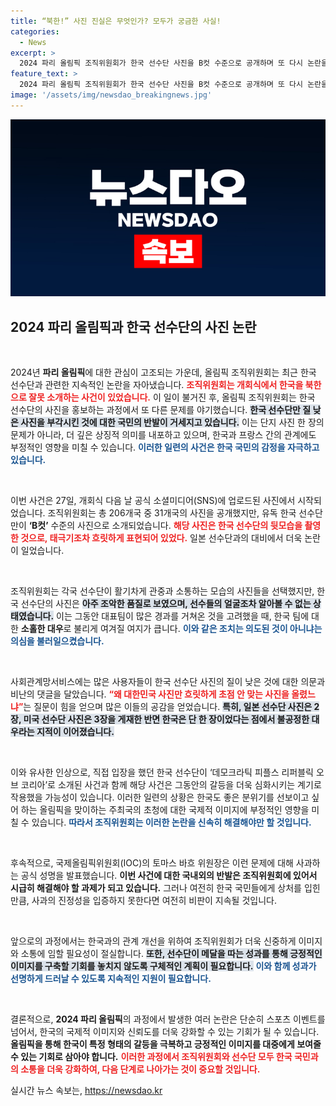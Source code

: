 ```yaml
---
title: “북한!” 사진 진실은 무엇인가? 모두가 궁금한 사실!
categories:
  - News
excerpt: >
  2024 파리 올림픽 조직위원회가 한국 선수단 사진을 B컷 수준으로 공개하며 또 다시 논란을 일으켰습니다. 개회식에서 한국을 북한으로 오기한 뒤, SNS에 올린 사진마저 질 낮은 것으로 비난받고 있습니다. 과연 의도된 실수일까요?
feature_text: >
  2024 파리 올림픽 조직위원회가 한국 선수단 사진을 B컷 수준으로 공개하며 또 다시 논란을 일으켰습니다. 개회식에서 한국을 북한으로 오기한 뒤, SNS에 올린 사진마저 질 낮은 것으로 비난받고 있습니다. 과연 의도된 실수일까요?
image: '/assets/img/newsdao_breakingnews.jpg'
---
```


<p><img src="/assets/img/newsdao_breakingnews.jpg" alt="koreaapp 속보" /></p>

<h2 data-ke-size="size26">2024 파리 올림픽과 한국 선수단의 사진 논란</h2>

<p data-ke-size="size16">&nbsp;</p>

<p>2024년 <b>파리 올림픽</b>에 대한 관심이 고조되는 가운데, 올림픽 조직위원회는 최근 한국 선수단과 관련한 지속적인 논란을 자아냈습니다. <b><span style="color: #ee2323;">조직위원회는 개회식에서 한국을 북한으로 잘못 소개하는 사건이 있었습니다.</span></b> 이 일이 불거진 후, 올림픽 조직위원회는 한국 선수단의 사진을 홍보하는 과정에서 또 다른 문제를 야기했습니다. <b><span style="background-color: #21538527;">한국 선수단만 질 낮은 사진을 부각시킨 것에 대한 국민의 반발이 거세지고 있습니다.</span></b> 이는 단지 사진 한 장의 문제가 아니라, 더 깊은 상징적 의미를 내포하고 있으며, 한국과 프랑스 간의 관계에도 부정적인 영향을 미칠 수 있습니다. <b><span style="color: #1a5490;">이러한 일련의 사건은 한국 국민의 감정을 자극하고 있습니다.</span></b></p>

<p data-ke-size="size16">&nbsp;</p>

<p>이번 사건은 27일, 개회식 다음 날 공식 소셜미디어(SNS)에 업로드된 사진에서 시작되었습니다. 조직위원회는 총 206개국 중 31개국의 사진을 공개했지만, 유독 한국 선수단만이 <b>‘B컷’</b> 수준의 사진으로 소개되었습니다. <b><span style="color: #ee2323;">해당 사진은 한국 선수단의 뒷모습을 촬영한 것으로, 태극기조차 흐릿하게 표현되어 있었다.</span></b> 
일본 선수단과의 대비에서 더욱 논란이 일었습니다.</p>

<p data-ke-size="size16">&nbsp;</p>

<p>조직위원회는 각국 선수단이 활기차게 관중과 소통하는 모습의 사진들을 선택했지만, 한국 선수단의 사진은 <b><span style="background-color: #21538527;">아주 조악한 품질로 보였으며, 선수들의 얼굴조차 알아볼 수 없는 상태였습니다.</span></b> 이는 그동안 대표팀이 많은 경과를 거쳐온 것을 고려했을 때, 한국 팀에 대한 <b>소홀한 대우</b>로 불리게 여겨질 여지가 큽니다. <b><span style="color: #1a5490;">이와 같은 조치는 의도된 것이 아니냐는 의심을 불러일으켰습니다.</span></b></p>

<p data-ke-size="size16">&nbsp;</p>

<p>사회관계망서비스에는 많은 사용자들이 한국 선수단 사진의 질이 낮은 것에 대한 의문과 비난의 댓글을 달았습니다. <b><span style="color: #ee2323;">“왜 대한민국 사진만 흐릿하게 초점 안 맞는 사진을 올렸느냐”</span></b>는 질문이 힘을 얻으며 많은 이들의 공감을 얻었습니다. <b><span style="background-color: #21538527;">특히, 일본 선수단 사진은 2장, 미국 선수단 사진은 3장을 게재한 반면 한국은 단 한 장이었다는 점에서 불공정한 대우라는 지적이 이어졌습니다.</span></b> </p>

<p data-ke-size="size16">&nbsp;</p>

<p>이와 유사한 인상으로, 직접 입장을 했던 한국 선수단이 ‘데모크라틱 피플스 리퍼블릭 오브 코리아’로 소개된 사건과 함께 해당 사건은 그동안의 갈등을 더욱 심화시키는 계기로 작용했을 가능성이 있습니다. 이러한 일련의 상황은 한국도 좋은 분위기를 선보이고 싶어 하는 올림픽을 맞이하는 주최국의 초청에 대한 국제적 이미지에 부정적인 영향을 미칠 수 있습니다. <b><span style="color: #1a5490;">따라서 조직위원회는 이러한 논란을 신속히 해결해야만 할 것입니다.</span></b></p>

<p data-ke-size="size16">&nbsp;</p>

<p>후속적으로, 국제올림픽위원회(IOC)의 토마스 바흐 위원장은 이런 문제에 대해 사과하는 공식 성명을 발표했습니다. <b><span style="ee2323;">이번 사건에 대한 국내외의 반발은 조직위원회에 있어서 시급히 해결해야 할 과제가 되고 있습니다.</span></b> 그러나 여전히 한국 국민들에게 상처를 입힌 만큼, 사과의 진정성을 입증하지 못한다면 여전히 비판이 지속될 것입니다.</p>

<p data-ke-size="size16">&nbsp;</p>

<p>앞으로의 과정에서는 한국과의 관계 개선을 위하여 조직위원회가 더욱 신중하게 이미지와 소통에 임할 필요성이 절실합니다. <b><span style="background-color: #21538527;">또한, 선수단이 메달을 따는 성과를 통해 긍정적인 이미지를 구축할 기회를 놓치지 않도록 구체적인 계획이 필요합니다.</span></b> <b><span style="color: #1a5490;">이와 함께 성과가 선명하게 드러날 수 있도록 지속적인 지원이 필요합니다.</span></b></p>

<p data-ke-size="size16">&nbsp;</p>

<p>결론적으로, <b>2024 파리 올림픽</b>의 과정에서 발생한 여러 논란은 단순히 스포츠 이벤트를 넘어서, 한국의 국제적 이미지와 신뢰도를 더욱 강화할 수 있는 기회가 될 수 있습니다. <b>올림픽을 통해 한국이 특정 형태의 갈등을 극복하고 긍정적인 이미지를 대중에게 보여줄 수 있는 기회로 삼아야 합니다.</b> <b><span style="color: #ee2323;">이러한 과정에서 조직위원회와 선수단 모두 한국 국민과의 소통을 더욱 강화하여, 다음 단계로 나아가는 것이 중요할 것입니다.</span></b></p>
실시간 뉴스 속보는, <a href="https://newsdao.kr" rel="dofollow">https://newsdao.kr</a>


